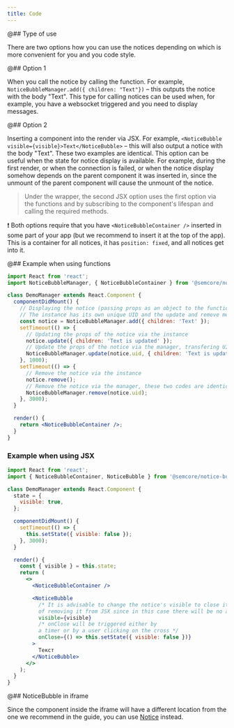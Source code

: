 ```yaml
---
title: Code
---
```


@## Type of use

There are two options how you can use the notices depending on which is more convenient for you and you code style.

@## Option 1

When you call the notice by calling the function. For example, `NoticeBubbleManager.add({ children: "Text"})` – this outputs the notice with the body "Text". This type for calling notices can be used when, for example, you have a websocket triggered and you need to display messages.

@## Option 2

Inserting a component into the render via JSX. For example, `<NoticeBubble visible={visible}>Text</NoticeBubble>` – this will also output a notice with the body "Text". These two examples are identical. This option can be useful when the state for notice display is available. For example, during the first render, or when the connection is failed, or when the notice display somehow depends on the parent component it was inserted in, since the unmount of the parent component will cause the unmount of the notice.

> Under the wrapper, the second JSX option uses the first option via the functions and by subscribing to the component's lifespan and calling the required methods.

❗️ Both options require that you have `<NoticeBubbleContainer />` inserted in some part of your app (but we recommend to insert it at the top of the app). This is a container for all notices, it has `position: fixed`, and all notices get into it.

@## Example when using functions

```jsx
import React from 'react';
import NoticeBubbleManager, { NoticeBubbleContainer } from '@semcore/notice-bubble';

class DemoManager extends React.Component {
  componentDidMount() {
    // Displaying the notice (passing props as an object to the function) and getting its instance
    // The instance has its own unique UID and the update and remove methods
    const notice = NoticeBubbleManager.add({ children: 'Text' });
    setTimeout(() => {
      // Updating the props of the notice via the instance
      notice.update({ children: 'Text is updated' });
      // Update the props of the notice via the manager, transfering UID, these two codes are identical
      NoticeBubbleManager.update(notice.uid, { children: 'Text is updated' });
    }, 1000);
    setTimeout(() => {
      // Remove the notice via the instance
      notice.remove();
      // Remove the notice via the manager, these two codes are identical
      NoticeBubbleManager.remove(notice.uid);
    }, 3000);
  }

  render() {
    return <NoticeBubbleContainer />;
  }
}
```

### Example when using JSX

```jsx
import React from 'react';
import { NoticeBubbleContainer, NoticeBubble } from '@semcore/notice-bubble';

class DemoManager extends React.Component {
  state = {
    visible: true,
  };

  componentDidMount() {
    setTimeout(() => {
      this.setState({ visible: false });
    }, 3000);
  }

  render() {
    const { visible } = this.state;
    return (
      <>
        <NoticeBubbleContainer />

        <NoticeBubble
          /* It is advisable to change the notice's visible to close it instead
          of removing it from JSX since in this case there will be no animation */
          visible={visible}
          /* onClose will be triggered either by
          a timer or by a user clicking on the cross */
          onClose={() => this.setState({ visible: false })}
        >
          Текст
        </NoticeBubble>
      </>
    );
  }
}
```

@## NoticeBubble in iframe

Since the component inside the iframe will have a different location from the one we recommend in the guide, you can use [Notice](/components/notice/) instead.

